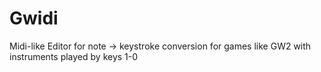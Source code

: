 # Gwidi
Midi-like Editor for note -> keystroke conversion for games like GW2 with instruments played by keys 1-0
